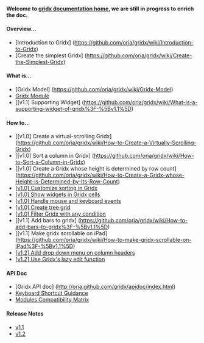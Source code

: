 #### Welcome to [gridx documentation home](https://github.com/oria/gridx/wiki), we are still in progress to enrich the doc.

#### Overview...
* [Introduction to Gridx] (https://github.com/oria/gridx/wiki/Introduction-to-Gridx)
* [Create the simplest Gridx] (https://github.com/oria/gridx/wiki/Create-the-Simplest-Gridx)

#### What is...
* [Gridx Model] (https://github.com/oria/gridx/wiki/Gridx-Model)
* [Gridx Module](https://github.com/oria/gridx/wiki/What-is-a-Gridx-module%3F)
* [[v1.1] Supporting Widget] (https://github.com/oria/gridx/wiki/What-is-a-supporting-widget-of-gridx%3F-%5Bv1.1%5D)

#### How to...
* [[v1.0] Create a virtual-scrolling Gridx] (https://github.com/oria/gridx/wiki/How-to-Create-a-Virtually-Scrolling-Gridx)
* [[v1.0] Sort a column in Gridx] (https://github.com/oria/gridx/wiki/How-to-Sort-a-Column-in-Gridx)
* [[v1.0] Create a Gridx whose height is determined by row count] (https://github.com/oria/gridx/wiki/How-to-Create-a-Gridx-whose-Height-is-Determined-by-Its-Row-Count)
* [[v1.0] Customize sorting in Gridx](https://github.com/oria/gridx/wiki/How-to-Customize-Sorting-in-GridX%3F)
* [[v1.0] Show widgets in Gridx cells](https://github.com/oria/gridx/wiki/How-to-show-widgets-in-gridx-cells%3F)
* [[v1.0] Handle mouse and keyboard events](https://github.com/oria/gridx/wiki/How-to-handle-mouse-and-keyboard-events%3F)
* [[v1.0] Create tree grid](https://github.com/oria/gridx/wiki/How-to-show-tree-structure%3F)
* [[v1.0] Filter Gridx with any condition](https://github.com/oria/gridx/wiki/How-to-filter-Gridx-with-any-condition%3F)
* [[v1.1] Add bars to gridx] (https://github.com/oria/gridx/wiki/How-to-add-bars-to-gridx%3F-%5Bv1.1%5D)
* [[v1.1] Make gridx scrollable on iPad] (https://github.com/oria/gridx/wiki/How-to-make-gridx-scrollable-on-iPad%3F-%5Bv1.1%5D)
* [[v1.2] Add drop down menu on column headers](https://github.com/oria/gridx/wiki/Add-drop-down-menu-on-column-headers-%5Bv1.2%5D)
* [[v1.2] Use Gridx's lazy edit function ](https://github.com/oria/gridx/wiki/How-to-use-Gridx's-lazy-edit-function%3F%5Bv1.2%5D)

#### API Doc
* [Gridx API doc] (http://oria.github.com/gridx/apidoc/index.html)
* [Keyboard Shortcut Guidance](https://github.com/oria/gridx/wiki/Gridx-a11y-keyboard-guidance)
* [Modules Compatibility Matrix](http://oria.github.io/gridx/moduleCompatibility.html)

<!--
#### Programmer's Guide - Modules
* [Title Bar] (https://github.com/oria/gridx/wiki/Module---TitleBar)
* [Bar] (https://github.com/oria/gridx/wiki/Module-Bar)
* [Cell Widget] (https://github.com/oria/gridx/wiki/Module-CellWidget)
* [Edit] (https://github.com/oria/gridx/wiki/Module-Edit)
* [Select Row] (https://github.com/oria/gridx/wiki/Module-Select-Row)
* [Menu] (https://github.com/oria/gridx/wiki/Module-Menu)
* [Extended Select Row] (https://github.com/oria/gridx/wiki/Module-Extended-Select-Row)
-->

#### Release Notes
* [v1.1](https://github.com/oria/gridx/wiki/Gridx-v1.1.0-Release-Notes)
* [v1.2](https://github.com/oria/gridx/wiki/Gridx-v1.2.0-Release-Notes)